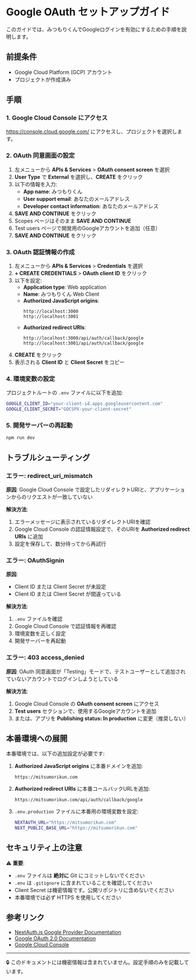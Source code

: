 # Google OAuth セットアップガイド

このガイドでは、みつもりくんでGoogleログインを有効にするための手順を説明します。

## 前提条件

- Google Cloud Platform (GCP) アカウント
- プロジェクトが作成済み

## 手順

### 1. Google Cloud Console にアクセス

https://console.cloud.google.com/ にアクセスし、プロジェクトを選択します。

### 2. OAuth 同意画面の設定

1. 左メニューから **APIs & Services** > **OAuth consent screen** を選択
2. **User Type** で **External** を選択し、**CREATE** をクリック
3. 以下の情報を入力:
   - **App name**: みつもりくん
   - **User support email**: あなたのメールアドレス
   - **Developer contact information**: あなたのメールアドレス
4. **SAVE AND CONTINUE** をクリック
5. Scopes ページはそのまま **SAVE AND CONTINUE**
6. Test users ページで開発用のGoogleアカウントを追加（任意）
7. **SAVE AND CONTINUE** をクリック

### 3. OAuth 認証情報の作成

1. 左メニューから **APIs & Services** > **Credentials** を選択
2. **+ CREATE CREDENTIALS** > **OAuth client ID** をクリック
3. 以下を設定:
   - **Application type**: Web application
   - **Name**: みつもりくん Web Client
   - **Authorized JavaScript origins**:
     ```
     http://localhost:3000
     http://localhost:3001
     ```
   - **Authorized redirect URIs**:
     ```
     http://localhost:3000/api/auth/callback/google
     http://localhost:3001/api/auth/callback/google
     ```
4. **CREATE** をクリック
5. 表示される **Client ID** と **Client Secret** をコピー

### 4. 環境変数の設定

プロジェクトルートの `.env` ファイルに以下を追加:

```bash
GOOGLE_CLIENT_ID="your-client-id.apps.googleusercontent.com"
GOOGLE_CLIENT_SECRET="GOCSPX-your-client-secret"
```

### 5. 開発サーバーの再起動

```bash
npm run dev
```

## トラブルシューティング

### エラー: redirect_uri_mismatch

**原因**: Google Cloud Console で設定したリダイレクトURIと、アプリケーションからのリクエストが一致していない

**解決方法**:
1. エラーメッセージに表示されているリダイレクトURIを確認
2. Google Cloud Console の認証情報設定で、そのURIを **Authorized redirect URIs** に追加
3. 設定を保存して、数分待ってから再試行

### エラー: OAuthSignin

**原因**:
- Client ID または Client Secret が未設定
- Client ID または Client Secret が間違っている

**解決方法**:
1. `.env` ファイルを確認
2. Google Cloud Console で認証情報を再確認
3. 環境変数を正しく設定
4. 開発サーバーを再起動

### エラー: 403 access_denied

**原因**: OAuth 同意画面が「Testing」モードで、テストユーザーとして追加されていないアカウントでログインしようとしている

**解決方法**:
1. Google Cloud Console の **OAuth consent screen** にアクセス
2. **Test users** セクションで、使用するGoogleアカウントを追加
3. または、アプリを **Publishing status: In production** に変更（推奨しない）

## 本番環境への展開

本番環境では、以下の追加設定が必要です:

1. **Authorized JavaScript origins** に本番ドメインを追加:
   ```
   https://mitsumorikun.com
   ```

2. **Authorized redirect URIs** に本番コールバックURLを追加:
   ```
   https://mitsumorikun.com/api/auth/callback/google
   ```

3. `.env.production` ファイルに本番用の環境変数を設定:
   ```bash
   NEXTAUTH_URL="https://mitsumorikun.com"
   NEXT_PUBLIC_BASE_URL="https://mitsumorikun.com"
   ```

## セキュリティ上の注意

⚠️ **重要**:

- `.env` ファイルは **絶対に** Git にコミットしないでください
- `.env` は `.gitignore` に含まれていることを確認してください
- Client Secret は機密情報です。公開リポジトリに含めないでください
- 本番環境では必ず HTTPS を使用してください

## 参考リンク

- [NextAuth.js Google Provider Documentation](https://next-auth.js.org/providers/google)
- [Google OAuth 2.0 Documentation](https://developers.google.com/identity/protocols/oauth2)
- [Google Cloud Console](https://console.cloud.google.com/)

---

🔒 このドキュメントには機密情報は含まれていません。設定手順のみを記載しています。
